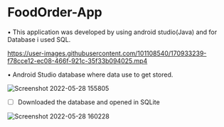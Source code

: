 # FoodOrder-App
• This application was developed by using android studio(Java) and for Database i used SQL.

https://user-images.githubusercontent.com/101108540/170933239-f78cce12-ec08-466f-921c-35f33b094025.mp4



• Android Studio database where data use to get stored.




![Screenshot 2022-05-28 155805](https://user-images.githubusercontent.com/101108540/170933306-7d67cf1b-068c-4b1a-92da-384e92cb3a4f.jpg)




- [ ] Downloaded the database and opened in SQLite




![Screenshot 2022-05-28 160228](https://user-images.githubusercontent.com/101108540/170933313-ed40c52a-826f-4245-8769-597328d07824.jpg)



